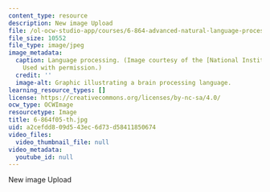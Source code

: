 ```yaml
---
content_type: resource
description: New image Upload
file: /ol-ocw-studio-app/courses/6-864-advanced-natural-language-processing-fall-2005/a2cefdd809d543ec6d73d58411850674_6-864f05-th.jpg
file_size: 10552
file_type: image/jpeg
image_metadata:
  caption: Language processing. (Image courtesy of the [National Institutes of Health](http://www.nih.gov/).
    Used with permission.)
  credit: ''
  image-alt: Graphic illustrating a brain processing language.
learning_resource_types: []
license: https://creativecommons.org/licenses/by-nc-sa/4.0/
ocw_type: OCWImage
resourcetype: Image
title: 6-864f05-th.jpg
uid: a2cefdd8-09d5-43ec-6d73-d58411850674
video_files:
  video_thumbnail_file: null
video_metadata:
  youtube_id: null
---
```

New image Upload